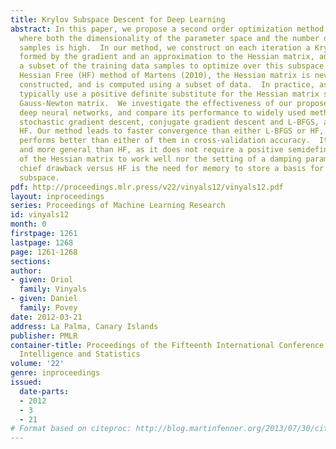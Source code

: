 ```yaml
---
title: Krylov Subspace Descent for Deep Learning
abstract: In this paper, we propose a second order optimization method to learn models
  where both the dimensionality of the parameter space and the number of training
  samples is high.  In our method, we construct on each iteration a Krylov subspace
  formed by the gradient and an approximation to the Hessian matrix, and then use
  a subset of the training data samples to optimize over this subspace.  As with the
  Hessian Free (HF) method of Martens (2010), the Hessian matrix is never explicitly
  constructed, and is computed using a subset of data.  In practice, as in HF, we
  typically use a positive definite substitute for the Hessian matrix such as the
  Gauss-Newton matrix.  We investigate the effectiveness of our proposed method on
  deep neural networks, and compare its performance to widely used methods such as
  stochastic gradient descent, conjugate gradient descent and L-BFGS, and also to
  HF. Our method leads to faster convergence than either L-BFGS or HF, and generally
  performs better than either of them in cross-validation accuracy.  It is also simpler
  and more general than HF, as it does not require a positive semidefinite approximation
  of the Hessian matrix to work well nor the setting of a damping parameter.  The
  chief drawback versus HF is the need for memory to store a basis for the Krylov
  subspace.
pdf: http://proceedings.mlr.press/v22/vinyals12/vinyals12.pdf
layout: inproceedings
series: Proceedings of Machine Learning Research
id: vinyals12
month: 0
firstpage: 1261
lastpage: 1268
page: 1261-1268
sections: 
author:
- given: Oriol
  family: Vinyals
- given: Daniel
  family: Povey
date: 2012-03-21
address: La Palma, Canary Islands
publisher: PMLR
container-title: Proceedings of the Fifteenth International Conference on Artificial
  Intelligence and Statistics
volume: '22'
genre: inproceedings
issued:
  date-parts:
  - 2012
  - 3
  - 21
# Format based on citeproc: http://blog.martinfenner.org/2013/07/30/citeproc-yaml-for-bibliographies/
---
```

